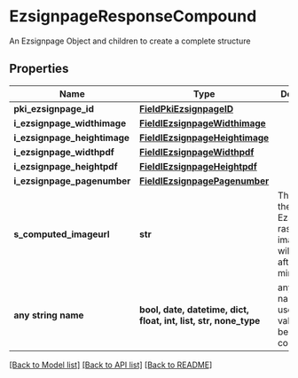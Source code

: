 # EzsignpageResponseCompound

An Ezsignpage Object and children to create a complete structure

## Properties
Name | Type | Description | Notes
------------ | ------------- | ------------- | -------------
**pki_ezsignpage_id** | [**FieldPkiEzsignpageID**](FieldPkiEzsignpageID.md) |  | 
**i_ezsignpage_widthimage** | [**FieldIEzsignpageWidthimage**](FieldIEzsignpageWidthimage.md) |  | 
**i_ezsignpage_heightimage** | [**FieldIEzsignpageHeightimage**](FieldIEzsignpageHeightimage.md) |  | 
**i_ezsignpage_widthpdf** | [**FieldIEzsignpageWidthpdf**](FieldIEzsignpageWidthpdf.md) |  | 
**i_ezsignpage_heightpdf** | [**FieldIEzsignpageHeightpdf**](FieldIEzsignpageHeightpdf.md) |  | 
**i_ezsignpage_pagenumber** | [**FieldIEzsignpagePagenumber**](FieldIEzsignpagePagenumber.md) |  | 
**s_computed_imageurl** | **str** | The Url to the Ezsignpage&#39;s rasterized image.  Url will expire after 5 minutes. | 
**any string name** | **bool, date, datetime, dict, float, int, list, str, none_type** | any string name can be used but the value must be the correct type | [optional]

[[Back to Model list]](../README.md#documentation-for-models) [[Back to API list]](../README.md#documentation-for-api-endpoints) [[Back to README]](../README.md)


